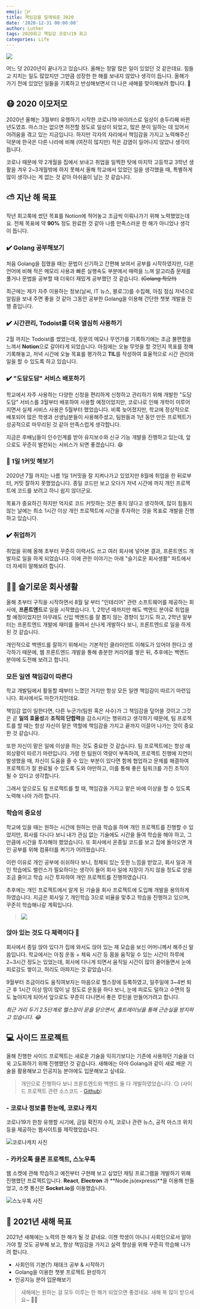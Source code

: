 ```yaml
---
emoji: 🙋‍♂️
title: 책임감을 일깨워준 2020
date: '2020-12-31 00:00:00'
author: Luther
tags: 2020회고 책임감 코로나19 회고
categories: Life
---
```


![](./images/thumbnail.png)

어느 덧 2020년이 끝나가고 있습니다. 올해는 정말 많은 일이 있었던 것 같은데요. 힘들고 지치는 일도 많았지만 그만큼 성장한 한 해를 보내지 않았나 생각이 듭니다. 올해가 가기 전에 있었던 일들을 기록하고 반성해보면서 더 나은 새해를 맞이해보려 합니다. 🙂

## 😷 2020 이모저모

2020년 올해는 3월부터 유행하기 시작한 코로나19 바이러스로 일상이 송두리째 바뀐 년도였죠. 마스크는 없으면 허전할 정도로 일상이 되었고, 많은 분이 일하는 데 있어서 어려움을 겪고 있는 지금입니다. 하지만 각자의 자리에서 책임감을 가지고 노력해주신 덕분에 한국은 다른 나라에 비해 (여전히 많지만) 적은 감염이 일어나지 않았나 생각이 듭니다.

코로나 때문에 약 2개월을 집에서 보내고 취업을 일찍한 탓에 마지막 고등학교 3학년 생활을 겨우 2~3개월밖에 하지 못해서 올해 학교에서 있었던 일을 생각했을 때, 특별하게 많이 생각나는 게 없는 것 같아 아쉬움이 남는 것 같습니다.

## ⛅ 지난 해 목표

작년 회고록에 썼던 목표를 Notion에 적어놓고 조금씩 이뤄나가기 위해 노력했었는데요. 전체 목표에 약 **90%** 정도 완료한 것 같아 나름 만족스러운 한 해가 아니었나 생각이 듭니다.

### ✔️ Golang 공부해보기

처음 Golang을 접했을 때는 문법이 신기하고 간편해 보여서 공부를 시작하였지만, 다른 언어에 비해 적은 메모리 사용과 빠른 실행속도 부분에서 매력을 느껴 알고리즘 문제를 풀거나 문법을 공부할 때 더욱더 재밌게 공부했던 것 같습니다. ~~(Golang 쵝오!!)~~

최근에는 제가 자주 이용하는 정보(날씨, IT 뉴스, 블로그)를 수집해, 아침 점심 저녁으로 알림을 보내 주면 좋을 것 같아 그동안 공부한 Golang을 이용해 간단한 챗봇 개발을 진행 중입니다.

### ✔️ 시간관리, Todoist를 더욱 열심히 사용하기

2월 까지는 Todoist를 썼었는데, 장문의 메모나 무언가를 기록하기에는 조금 불편함을 느껴서 **Notion**으로 갈아타게 되었습니다. 아침에는 오늘 무엇을 할 것인지 목표를 정해 기록해놓고, 저녁 시간에 오늘 목표를 평가하고 **TIL**를 작성하여 효율적으로 시간 관리와 일을 할 수 있도록 하고 있습니다.

### ✔️ "도담도담" 서비스 배포하기

학교에서 자주 사용하는 다양한 신청을 편리하게 신청하고 관리하기 위해 개발한 "도담도담" 서비스를 3월부터 배포하여 사용할 예정이었지만, 코로나로 인해 개학이 미루어 지면서 실제 서비스 사용은 5월부터 했었습니다. 비록 늦어졌지만, 학교에 정상적으로 배포되어 많은 학생과 선생님분들이 사용해주셨고, 팀원들과 1년 동안 만든 프로젝트가 성공적으로 마무리된 것 같아 만족스럽게 생각합니다.

지금은 후배님들이 인수인계를 받아 유지보수와 신규 기능 개발을 진행하고 있는데, 앞으로도 꾸준히 발전되는 서비스가 되면 좋겠습니다. 😄

### 🤔 1일 1커밋 해보기

2020년 7월 까지는 나름 1일 1커밋을 잘 지켜나가고 있었지만 8월에 취업을 한 뒤로부터, 커밋 잘하지 못했었습니다. 종일 코드만 보고 오다가 저녁 시간에 까지 개인 프로젝트에 코드를 보려고 하니 쉽지 않더군요.

목표가 중요하긴 하지만 억지로 코드 커밋하는 것은 좋지 않다고 생각하여, 많이 힘들지 않는 날에는 최소 1시간 이상 개인 프로젝트에 시간을 투자하는 것을 목표로 개발을 진행하고 있습니다.

### ✔️ 취업하기

취업을 위해 올해 초부터 꾸준히 이력서도 쓰고 여러 회사에 넣어본 결과, 프론트엔드 개발자로 일을 하게 되었습니다. 이에 관한 이야기는 아래 "슬기로운 회사생활" 파트에서 더 자세히 말해보려 합니다.

## 🙋‍♂️ 슬기로운 회사생활

올해 초부터 구직을 시작하면서 8월 달 부터 "인테리어" 관련 소프트웨어를 제공하는 회사에, **프론트엔드**로 일을 시작했습니다. 1, 2학년 때까지만 해도 백엔드 분야로 취업을 할 예정이었지만 아무래도 신입 백엔드를 잘 뽑지 않는 경향이 있기도 하고, 2학년 말부터는 프론트엔드 개발에 재미를 들여서 신나게 개발하다 보니, 프론트엔드로 일을 하게 된 것 같습니다.

개인적으로 백엔드를 잘하기 위해서는 기본적인 클라이언트 이해도가 있어야 한다고 생각하기 때문에, 웹 프론트엔드 개발을 통해 충분한 커리어를 쌓은 뒤, 추후에는 백엔드 분야에 도전해 보려고 합니다.

### 모든 일엔 책임감이 따른다

학교 개발팀에서 활동할 때부터 느꼈던 거지만 항상 모든 일엔 책임감이 따르기 마련입니다. 회사에서도 마찬가지인데요.

책임감 없이 일한다면, 다른 누군가(팀원 혹은 사수)가 그 책임감을 덮어쓸 것이고 그것은 곧 **일의 효율성**과 **조직의 단합력**을 감소시키는 행위라고 생각하기 때문에, 팀 프로젝트를 할 때는 항상 자신이 맡은 역할에 책임감을 가지고 끝까지 이끌어 나가는 것이 중요한 것 같습니다.

또한 자신이 맡은 일에 이상을 하는 것도 중요한 것 같습니다. 팀 프로젝트에는 항상 예외상황이 따르기 마련입니다. 가령 한 팀원이 역량이 부족하여, 프로젝트 진행에 지연이 발생했을 때, 자신이 도움을 줄 수 있는 부분이 있다면 함께 협업하고 문제를 해결하여 프로젝트가 잘 완료될 수 있도록 도와 야만하고, 이를 통해 좋은 팀워크를 가진 조직이 될 수 있다고 생각합니다.

그래서 앞으로도 팀 프로젝트를 할 때, 책임감을 가지고 맡은 바에 이상을 할 수 있도록 노력해 나아 가려 합니다.

### 학습의 중요성

학교에 있을 때는 원하는 시간에 원하는 만큼 학습을 하며 개인 프로젝트를 진행할 수 있었지만, 회사를 다니다 보니 내가 관심 없는 기술에도 시간을 들여 학습을 해야 하고, 그 만큼에 시간을 투자해야 했었습니다. 또 회사에서 온종일 코드를 보고 집에 돌아오면 개인 공부를 위해 컴퓨터를 켜기가 어려웠습니다.

이런 이유로 개인 공부에 쉬쉬하다 보니, 정체되 있는 듯한 느낌을 받았고, 회사 일과 개인 학습에도 밸런스가 필요하다는 생각이 들어 회사 일에 지장이 가지 않을 정도로 양을 조금 줄이고 학습 시간 투자하여 개인 프로젝트를 진행하였습니다.

추후에는 개인 프로젝트에서 알게 된 기술을 회사 프로젝트에 도입해 개발을 용의하게 하였습니다. 지금은 회사일 7, 개인학습 3으로 비율을 맞추고 학습을 진행하고 있으며, 꾸준히 학습해나갈 계획입니다.

> ![](./images/get-speed.png)

### 앉아 있는 것도 다 체력이다 💪

회사에서 종일 앉아 있다가 집에 와서도 앉아 있는 제 모습을 보신 어머니께서 해주신 말씀입니다. 학교에서는 아침 운동 + 체육 시간 등 몸을 움직일 수 있는 시간이 하루에 2~3시간 정도는 있었는데, 회사에 다니게 되면서 움직일 시간이 많이 줄어들면서 눈에 피로감도 쌓이고, 허리도 아파지는 것 같았습니다.

9월부터 조금이라도 움직여보자는 마음으로 헬스장에 등록하였고, 일주일에 3~4번 퇴근 후 1시간 이상 땀이 많이 날 정도로 운동을 하다 보니, 눈에 피로도 덜하고 수면의 질도 높아지게 되어서 앞으로도 꾸준히 다니면서 좋은 루틴을 만들어가려고 합니다.

_최근 거리 두기 2.5단계로 헬스장이 문을 닫으면서, 홈트레이닝을 통해 근손실을 방지하고 있습니다. 😂_

## 💻 사이드 프로젝트

올해 진행한 사이드 프로젝트는 새로운 기술을 익히기보다는 기존에 사용하던 기술을 더욱 고도화하기 위해 진행했던 것 같습니다. 새해에는 아마 Golang과 같이 새로 배운 기술을 활용해보고 인공지능 분야에도 입문해보고 싶네요.

> 개인으로 진행하다 보니 프론트엔드와 백엔드 둘 다 개발하였었습니다. 😏
> (사이드 프로젝트 관련 소스코드 - [Github](https://github.com/wlsdud2194?tab=repositories))

### - 코로나 정보를 한눈에, 코로나 캐치

코로나19가 한창 유행할 시기에, 금일 확진자 수치, 코로나 관련 뉴스, 공적 마스크 위치 등을 제공하는 웹사이트를 제작했었습니다.

![코로나캐치 사진](./images/corona-catch.png)

### - 카카오톡 클론 프로젝트, 스노우톡

웹 소켓에 관해 학습하고 예전부터 구현해 보고 싶었던 채팅 프로그램을 개발하기 위해 진행했던 프로젝트입니다. **React**, **Electron** 과 **Node.js(express)**을 이용해 만들었고, 소켓 통신은 **Socket.io**를 이용했습니다.

![스노우톡 사진](./images/snowtalk.png)

## 🌟 2021년 새해 목표

2021년 새해에는 노력의 한 해가 될 것 같네요. 이젠 학생이 아니니 사회인으로서 알아가야 할 것도 공부해 보고, 항상 책임감을 가지고 실력 향상을 위해 꾸준히 학습해 나가려 합니다.

- 사회인의 기본(?) 재태크 공부 & 시작하기
- Golang을 이용한 챗봇 프로젝트 완성하기
- 인공지능 분야 입문해보기

> 새해에는 원하는 걸 모두 이루는 한 해가 되었으면 좋겠네요. 새해 복 많이 받으세요~ 🙇‍♂️

```toc

```
